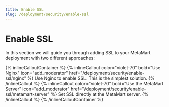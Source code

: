 ```yaml
---
title: Enable SSL
slug: /deployment/security/enable-ssl
---
```


# Enable SSL

In this section we will guide you through adding SSL to your MetaMart deployment with two different approaches:

{% inlineCalloutContainer %}
  {% inlineCallout
    color="violet-70"
    bold="Use Nginx"
    icon="add_moderator"
    href="/deployment/security/enable-ssl/nginx" %}
    Use Nginx to enable SSL. This is the simplest solution.
  {% /inlineCallout %}
  {% inlineCallout
    color="violet-70"
    bold="Use the MetaMart Server"
    icon="add_moderator"
    href="/deployment/security/enable-ssl/metamart-server" %}
    Set SSL directly at the MetaMart server.
  {% /inlineCallout %}
{% /inlineCalloutContainer %}
